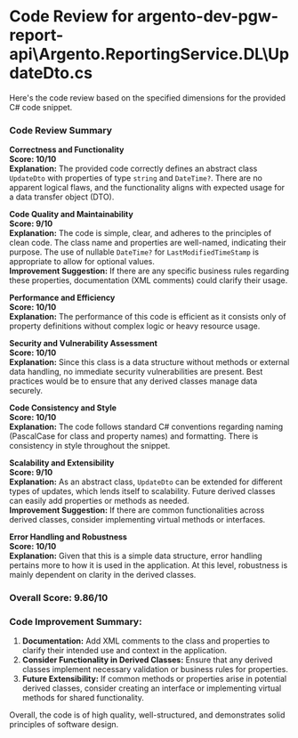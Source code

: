 # Code Review for argento-dev-pgw-report-api\Argento.ReportingService.DL\UpdateDto.cs

Here's the code review based on the specified dimensions for the provided C# code snippet.

### Code Review Summary

**Correctness and Functionality**  
**Score: 10/10**  
**Explanation:** The provided code correctly defines an abstract class `UpdateDto` with properties of type `string` and `DateTime?`. There are no apparent logical flaws, and the functionality aligns with expected usage for a data transfer object (DTO).  

**Code Quality and Maintainability**  
**Score: 9/10**  
**Explanation:** The code is simple, clear, and adheres to the principles of clean code. The class name and properties are well-named, indicating their purpose. The use of nullable `DateTime?` for `LastModifiedTimeStamp` is appropriate to allow for optional values.  
**Improvement Suggestion:** If there are any specific business rules regarding these properties, documentation (XML comments) could clarify their usage.

**Performance and Efficiency**  
**Score: 10/10**  
**Explanation:** The performance of this code is efficient as it consists only of property definitions without complex logic or heavy resource usage. 

**Security and Vulnerability Assessment**  
**Score: 10/10**  
**Explanation:** Since this class is a data structure without methods or external data handling, no immediate security vulnerabilities are present. Best practices would be to ensure that any derived classes manage data securely.

**Code Consistency and Style**  
**Score: 10/10**  
**Explanation:** The code follows standard C# conventions regarding naming (PascalCase for class and property names) and formatting. There is consistency in style throughout the snippet.

**Scalability and Extensibility**  
**Score: 9/10**  
**Explanation:** As an abstract class, `UpdateDto` can be extended for different types of updates, which lends itself to scalability. Future derived classes can easily add properties or methods as needed.  
**Improvement Suggestion:** If there are common functionalities across derived classes, consider implementing virtual methods or interfaces.

**Error Handling and Robustness**  
**Score: 10/10**  
**Explanation:** Given that this is a simple data structure, error handling pertains more to how it is used in the application. At this level, robustness is mainly dependent on clarity in the derived classes.

### Overall Score: 9.86/10

### Code Improvement Summary:
1. **Documentation:** Add XML comments to the class and properties to clarify their intended use and context in the application.
2. **Consider Functionality in Derived Classes:** Ensure that any derived classes implement necessary validation or business rules for properties.
3. **Future Extensibility:** If common methods or properties arise in potential derived classes, consider creating an interface or implementing virtual methods for shared functionality.

Overall, the code is of high quality, well-structured, and demonstrates solid principles of software design.